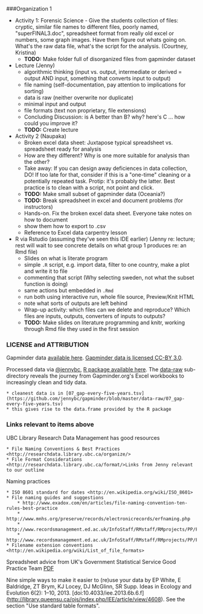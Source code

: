 ###Organization 1

- Activity 1:  Forensic Science - Give the students collection of files: cryptic, similar file names to different files, poorly named, "superFINAL3.doc", spreadsheet format from really old excel or numbers, some graph images. Have them figure out whats going on. What's the raw data file, what's the script for the analysis. (Courtney, Kristina)
    - **TODO:** Make folder full of disorganized files from gapminder dataset
- Lecture (Jenny)
    + algorithmic thinking (input vs. output, intermediate or derived = output AND input, something that converts input to output)
    + file naming (self-documentation, pay attention to implications for sorting)
    + data is raw (neither overwrite nor duplicate)
    + minimal input and output
    + file formats (text non proprietary, file extensions)
    + Concluding Discussion: is A better than B? why? here's C ... how could you improve it?
    + **TODO:** Create lecture
- Activity 2 (Naupaka)
    + Broken excel data sheet: Juxtapose typical spreadsheet vs. spreadsheet ready for analysis
    + How are they different? Why is one more suitable for analysis than the other?
    + Take away: If you can design away deficiences in data collection, DO! If too late for that, consider if this is a "one-time" cleaning or a potentially repeated task. Protip: it's probably the latter. Best practice is to clean with a script, not point and click.
    + **TODO:** Make small subset of gapminder data (Oceania?)
    + **TODO:** Break spreadsheet in excel and document problems (for instructors)
    + Hands-on. Fix the broken excel data sheet. Everyone take notes on how to document
    + show them how to export to .csv
    + Reference to Excel data carpentry lesson 
- R via Rstudio (assuming they've seen this IDE earlier) (Jenny re: lecture; rest will wait to see concrete details on what group 1 produces re: an Rmd file)
   + Slides on what is literate program
   + simple `.R` script, e.g. import data, filter to one country, make a plot and write it to file
   + commenting that script (Why selecting sweden, not what the subset function is doing)
   + same actions but embedded in `.Rmd`
   + run both using interactive run, whole file source, Preview/Knit HTML
   + note what sorts of outputs are left behind
   + Wrap-up activity: which files can we delete and reproduce? Which files are inputs, outputs, converters of inputs to outputs?
   + **TODO:** Make slides on literature programming and knitr, working through Rmd file they used in the first session
 

### LICENSE and ATTRIBUTION  

Gapminder data [available here](http://www.gapminder.org/data/). [Gapminder data is licensed CC-BY 3.0](https://docs.google.com/document/pub?id=1POd-pBMc5vDXAmxrpGjPLaCSDSWuxX6FLQgq5DhlUhM#h.ul2gu2-uwathz).

Processed data via [@jennybc](https://github.com/jennybc), [R package available here](https://github.com/jennybc/gapminder). The [data-raw](https://github.com/jennybc/gapminder/tree/master/data-raw) sub-directory reveals the journey from Gapminder.org's Excel workbooks to increasingly clean and tidy data.
  
    * cleanest data is in [07_gap-every-five-years.tsv](https://github.com/jennybc/gapminder/blob/master/data-raw/07_gap-every-five-years.tsv)
    * this gives rise to the data.frame provided by the R package

### Links relevant to items above

UBC Library Research Data Management has good resources

    * File Naming Conventions & Best Practices <http://researchdata.library.ubc.ca/organize/>
    * File Format Considerations <http://researchdata.library.ubc.ca/format/>Links from Jenny relevant to our outline

Naming practices

    * ISO 8601 standard for dates <http://en.wikipedia.org/wiki/ISO_8601>
    * File naming guides and suggestions
        * http://www.exadox.com/en/articles/file-naming-convention-ten-rules-best-practice
        * http://www.mnhs.org/preserve/records/electronicrecords/erfnaming.php
        * http://www.recordsmanagement.ed.ac.uk/InfoStaff/RMstaff/RMprojects/PP/FileNameRules/FileNameRules.htm
        * http://www.recordsmanagement.ed.ac.uk/InfoStaff/RMstaff/RMprojects/PP/FileNameRules/Rules.htm
    * Filename extension conventions <http://en.wikipedia.org/wiki/List_of_file_formats>

Spreadsheet advice from UK's Government Statistical Service Good Practice Team [PDF](https://gss.civilservice.gov.uk/wp-content/uploads/2012/12/Releasing-statistics-in-spreadsheets-Good-practice-guidance.pdf)

Nine simple ways to make it easier to (re)use your data by EP White, E Baldridge, ZT Brym, KJ Locey, DJ McGlinn, SR Supp. Ideas in Ecology and Evolution 6(2): 1–10, 2013. [doi:10.4033/iee.2013.6b.6.f] (http://library.queensu.ca/ojs/index.php/IEE/article/view/4608). See the section "Use standard table formats".
